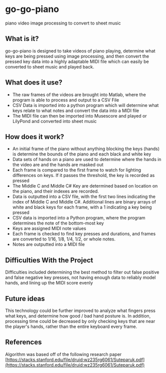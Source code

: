 # go-go-piano
piano video image processing to convert to sheet music

## What is it?
go-go-piano is designed to take videos of piano playing, determine what keys are being pressed using image processing, and then convert the pressed key data into a highly adaptable MIDI file which can easily be converted to sheet music and played back.

## What does it use?
- The raw frames of the videos are brought into Matlab, where the program is able to process and output to a CSV File
- CSV Data is imported into a python program which will determine what keys relate to what notes and convert the data into a MIDI file
- The MIDI file can then be imported into Musescore and played or LilyPond and converted into sheet music

## How does it work?
- An initial frame of the piano without anything blocking the keys (hands) is determine the bounds of the piano and each black and white key
- Data sets of hands on a piano are used to determine where the hands in the video are and the hands are masked out
- Each frame is compared to the first frame to watch for lighting differences on keys.  If it passes the threshold, the key is recorded as pressed
- The Middle C and Middle C# Key are determined based on location on the piano, and their indexes are recorded.
- Data is outputted into a CSV file, with the first two lines indicating the index of Middle C and Middle C#.  Additional lines are binary arrays of white and black keys for each frame, with a 1 indicating a key being pressed
- CSV data is imported into a Python program, where the program determines the note of the bottom-most key
- Keys are assigned MIDI note values
- Each frame is checked to find key presses and durations, and frames are converted to 1/16, 1/8, 1/4, 1/2, or whole notes.
- Notes are outputted into a MIDI file

## Difficulties With the Project
Difficulties included determining the best method to filter out false positive and false negative key presses, not having enough data to reliably model hands, and lining up the MIDI score evenly
 
## Future ideas
This technology could be further improved to analyze what fingers press what keys, and determine how good / bad hand posture is.  In addition, processing time could be decreased by only checking keys that are near the player's hands, rather than the entire keyboard every frame.

## References
Algorithm was based off of the following research paper
[https://stacks.stanford.edu/file/druid:wz235rg6061/Suteparuk.pdf](https://stacks.stanford.edu/file/druid:wz235rg6061/Suteparuk.pdf)
